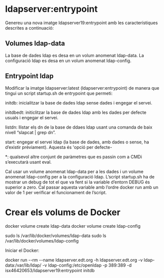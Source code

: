 # ldapserver:entrypoint

Genereu una nova imatge ldapserver19:entrypoint amb les característiques descrites a continuació:

## Volumes ldap-data

La base de dades ldap es desa en un volum anomenat ldap-data.
La configuració ldap es desa en un volum anomenat ldap-config.

## Entrypoint ldap

Modificar la imatge ldapserver:latest (ldapserver:entrypoint) de manera que tingui un script startup.sh de entrypoint que permeti:

initdb: inicialitzar la base de dades ldap sense dades i engegar el servei.

initdbedt: initiclitzar la base de dades ldap amb les dades per defecte usuals i engegar el servei.

listdn: llistar els dn de la base de ddaes ldap usant una comanda de baix nivell “slapcat | grep dn”.

start: engegar el servei ldap (la base de dades, amb dades o sense, ha d’existir prèviament). Aquesta és 'opció per defecte-

\*: qualsevol altre conjunt de paràmetres que es passin com a CMDi s’executarà usant eval.

Cal usar un volume anomenat ldap-data per a les dades i un volume anomenat ldap-config per a la configuració ldap.  L’script startup.sh ha de mostrar un debug de tot el que va fent si la variable d’entorn DEBUG és superior a zero. Cal passar aquesta variable amb l’ordre docker run amb un valor de 1 per verificar el funcionament de l’script.

# Crear els volums de Docker

docker volume create ldap-data
docker volume create ldap-config

sudo ls /var/lib/docker/volumes/ldap-data
sudo ls /var/lib/docker/volumes/ldap-config

Iniciar el Docker:

docker run --rm --name ldapserver.edt.org -h ldapserver.edt.org -v ldap-data:/var/lib/ldap/ -v ldap-config:/etc/openldap -p 389:389 -d isx46420653/ldapserver19:entrypoint initdb
